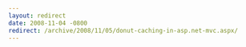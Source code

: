 ```yaml
---
layout: redirect
date: 2008-11-04 -0800
redirect: /archive/2008/11/05/donut-caching-in-asp.net-mvc.aspx/
---
```

